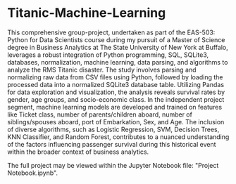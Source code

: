 # Titanic-Machine-Learning
This comprehensive group-project, undertaken as part of the EAS-503: Python for Data Scientists course during my pursuit of a Master of Science degree in Business Analytics at The State University of New York at Buffalo, leverages a robust integration of Python programming, SQL, SQLite3, databases, normalization, machine learning, data parsing, and algorithms to analyze the RMS Titanic disaster. The study involves parsing and normalizing raw data from CSV files using Python, followed by loading the processed data into a normalized SQLite3 database table. Utilizing Pandas for data exploration and visualization, the analysis reveals survival rates by gender, age groups, and socio-economic class. In the independent project segment, machine learning models are developed and trained on features like Ticket class, number of parents/children aboard, number of siblings/spouses aboard, port of Embarkation, Sex, and Age. The inclusion of diverse algorithms, such as Logistic Regression, SVM, Decision Trees, KNN Classifier, and Random Forest, contributes to a nuanced understanding of the factors influencing passenger survival during this historical event within the broader context of business analytics.

The full project may be viewed within the Jupyter Notebook file: "Project Notebook.ipynb".
